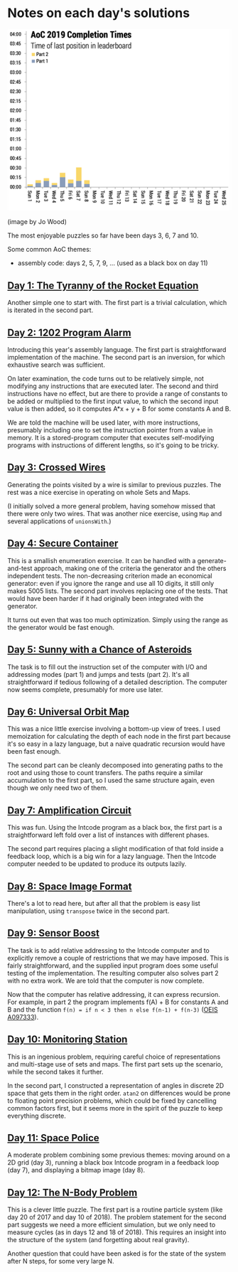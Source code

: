 # Notes on each day's solutions

![Completion times 2019](https://raw.githubusercontent.com/jwoLondon/adventOfCode/master/images/completionTimes2019.png)

(image by Jo Wood)

The most enjoyable puzzles so far have been days 3, 6, 7 and 10.

Some common AoC themes:

* assembly code: days 2, 5, 7, 9, ... (used as a black box on day 11)

## [Day 1: The Tyranny of the Rocket Equation](https://adventofcode.com/2019/day/1)

Another simple one to start with.  The first part is a trivial calculation,
which is iterated in the second part.

## [Day 2: 1202 Program Alarm](https://adventofcode.com/2019/day/2)

Introducing this year's assembly language.  The first part is straightforward
implementation of the machine.  The second part is an inversion, for which
exhaustive search was sufficient.

On later examination, the code turns out to be relatively simple, not
modifying any instructions that are executed later.  The second and third
instructions have no effect, but are there to provide a range of constants
to be added or multiplied to the first input value, to which the second
input value is then added, so it computes A*x + y + B for some constants
A and B.

We are told the machine will be used later, with more instructions,
presumably including one to set the instruction pointer from a value in
memory.  It is a stored-program computer that executes self-modifying
programs with instructions of different lengths, so it's going to
be tricky.

## [Day 3: Crossed Wires](https://adventofcode.com/2019/day/3)

Generating the points visited by a wire is similar to previous puzzles.
The rest was a nice exercise in operating on whole Sets and Maps.

(I initially solved a more general problem, having somehow missed that
there were only two wires.  That was another nice exercise, using `Map`
and several applications of `unionsWith`.)

## [Day 4: Secure Container](https://adventofcode.com/2019/day/4)

This is a smallish enumeration exercise.  It can be handled with a
generate-and-test approach, making one of the criteria the generator
and the others independent tests.  The non-decreasing criterion made an
economical generator: even if you ignore the range and use all 10 digits,
it still only makes 5005 lists.  The second part involves replacing one
of the tests.  That would have been harder if it had originally been
integrated with the generator.

It turns out even that was too much optimization.  Simply using the
range as the generator would be fast enough.

## [Day 5: Sunny with a Chance of Asteroids](https://adventofcode.com/2019/day/5)

The task is to fill out the instruction set of the computer with I/O
and addressing modes (part 1) and jumps and tests (part 2).  It's all
straightforward if tedious following of a detailed description.
The computer now seems complete, presumably for more use later.

## [Day 6: Universal Orbit Map](https://adventofcode.com/2019/day/6)

This was a nice little exercise involving a bottom-up view of trees.
I used memoization for calculating the depth of each node in the first
part because it's so easy in a lazy language, but a naive quadratic
recursion would have been fast enough.

The second part can be cleanly decomposed into generating paths to the
root and using those to count transfers.  The paths require a similar
accumulation to the first part, so I used the same structure again,
even though we only need two of them.

## [Day 7: Amplification Circuit](https://adventofcode.com/2019/day/7)

This was fun.  Using the Intcode program as a black box, the first part
is a straightforward left fold over a list of instances with different
phases.

The second part requires placing a slight modification of that fold
inside a feedback loop, which is a big win for a lazy language.  Then the
Intcode computer needed to be updated to produce its outputs lazily.

## [Day 8: Space Image Format](https://adventofcode.com/2019/day/8)

There's a lot to read here, but after all that the problem is easy list
manipulation, using `transpose` twice in the second part.

## [Day 9: Sensor Boost](https://adventofcode.com/2019/day/9)

The task is to add relative addressing to the Intcode computer and to
explicitly remove a couple of restrictions that we may have imposed.
This is fairly straightforward, and the supplied input program does some
useful testing of the implementation.  The resulting computer also solves
part 2 with no extra work.  We are told that the computer is now complete.

Now that the computer has relative addressing, it can express recursion.
For example, in part 2 the program implements f(A) + B for constants
A and B and the function `f(n) = if n < 3 then n else f(n-1) + f(n-3)`
([OEIS A097333](https://oeis.org/A097333)).

## [Day 10: Monitoring Station](https://adventofcode.com/2019/day/10)

This is an ingenious problem, requiring careful choice of representations
and multi-stage use of sets and maps.  The first part sets up the scenario,
while the second takes it further.

In the second part, I constructed a representation of angles in discrete
2D space that gets them in the right order.  `atan2` on differences would
be prone to floating point precision problems, which could be fixed by
cancelling common factors first, but it seems more in the spirit of the
puzzle to keep everything discrete.

## [Day 11: Space Police](https://adventofcode.com/2019/day/11)

A moderate problem combining some previous themes: moving around on a
2D grid (day 3), running a black box Intcode program in a feedback loop
(day 7), and displaying a bitmap image (day 8).

## [Day 12: The N-Body Problem](https://adventofcode.com/2019/day/12)

This is a clever little puzzle.  The first part is a routine particle
system (like day 20 of 2017 and day 10 of 2018).  The problem statement
for the second part suggests we need a more efficient simulation,
but we only need to measure cycles (as in days 12 and 18 of 2018).
This requires an insight into the structure of the system (and forgetting
about real gravity).

Another question that could have been asked is for the state of the
system after N steps, for some very large N.
